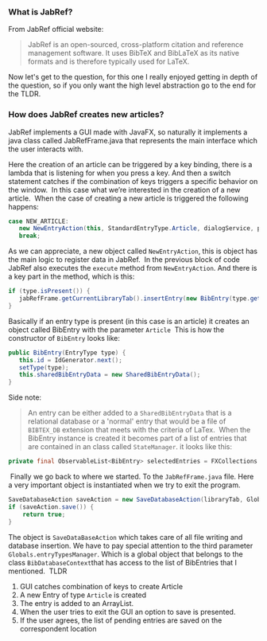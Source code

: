 ### What is JabRef?
From JabRef official website:
>JabRef is an open-sourced, cross-platform citation and reference management software. It uses BibTeX and BibLaTeX as its native formats and is therefore typically used for LaTeX.

Now let's get to the question, for this one I really enjoyed getting in depth of the question, so if you only want the high level abstraction go to the end for the TLDR.

### How does JabRef creates new articles?
JabRef implements a GUI made with JavaFX, so naturally it implements a java class called JabRefFrame.java that represents the main  interface which the user interacts with.

Here the creation of an article can be triggered by a key binding, there is a lambda that is listening for when you press a key. And then a switch statement catches if the combination of keys triggers a specific behavior on the window.
​
In this case what we’re interested in the creation of a new article.
​
When the case of creating a new article is triggered the following happens:
```java
case NEW_ARTICLE:
   new NewEntryAction(this, StandardEntryType.Article, dialogService, prefs, stateManager).execute();
   break;
```
As we can appreciate, a new object called  `NewEntryAction`, this is object has the main logic to register data in JabRef.
​
In the previous block of code JabRef also executes the `execute` method from `NewEntryAction`.
And there is a key part in the method, which is this:
```java
if (type.isPresent()) {
   jabRefFrame.getCurrentLibraryTab().insertEntry(new BibEntry(type.get()));
}
```
Basically if an entry type is present (in this case is an article) it creates an object called BibEntry with the parameter `Article`
​
This is how the constructor of `BibEntry` looks like:
```java
public BibEntry(EntryType type) {
   this.id = IdGenerator.next();
   setType(type);
   this.sharedBibEntryData = new SharedBibEntryData();
}
```
Side note:
> An entry can be either added to a `SharedBibEntryData` that is a relational database or a 'normal' entry that would be a file of `BIBTEX_DB` extension that meets with the criteria of LaTex.
​
When the BibEntry instance is created it becomes part of a list of entries that are contained in an class called `StateManager`. it looks like this:
```java
private final ObservableList<BibEntry> selectedEntries = FXCollections.observableArrayList();
```
​
Finally we go back to where we started. To the `JabRefFrame.java` file. Here a very important object is instantiated when we try to exit the program.
```java
SaveDatabaseAction saveAction = new SaveDatabaseAction(libraryTab, Globals.prefs, Globals.entryTypesManager);
if (saveAction.save()) {
    return true;
}
```
The object is `SaveDataBaseAction` which takes care of all file writing and database insertion. We have to pay special attention to the third parameter `Globals.entryTypesManager`. Which is a global object that belongs to the class `BibDatabaseContext`that has access to the list of BibEntries that I mentioned.
​
TLDR
1.  GUI catches combination of keys to create Article
2.  A new Entry of type `Article` is created
3.  The entry is added to an ArrayList.
4.  When the user tries to exit the GUI an option to save is presented.
5.  If the user agrees, the list of pending entries are saved on the correspondent location
